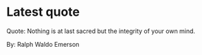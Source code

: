 # Latest quote 

Quote: Nothing is at last sacred but the integrity of your own mind. 

By: Ralph Waldo Emerson